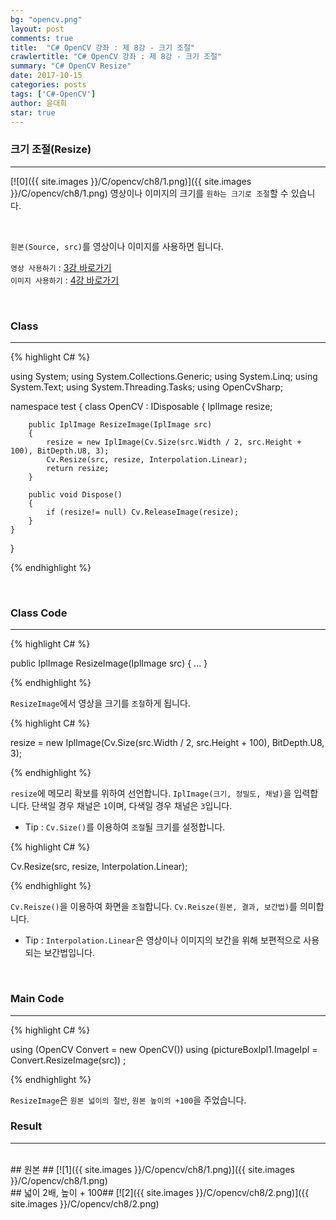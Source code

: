```yaml
---
bg: "opencv.png"
layout: post
comments: true
title:  "C# OpenCV 강좌 : 제 8강 - 크기 조절"
crawlertitle: "C# OpenCV 강좌 : 제 8강 - 크기 조절"
summary: "C# OpenCV Resize"
date: 2017-10-15
categories: posts
tags: ['C#-OpenCV']
author: 윤대희
star: true
---
```


### 크기 조절(Resize) ###
----------
[![0]({{ site.images }}/C/opencv/ch8/1.png)]({{ site.images }}/C/opencv/ch8/1.png)
영상이나 이미지의 크기를 `원하는 크기로 조절`할 수 있습니다.

<br>    

`원본(Source, src)`를 영상이나 이미지를 사용하면 됩니다.
<br>

`영상 사용하기` : [3강 바로가기][3강]
<br>
`이미지 사용하기` : [4강 바로가기][4강]

<br>

### Class ###
----------

{% highlight C# %}

using System;
using System.Collections.Generic;
using System.Linq;
using System.Text;
using System.Threading.Tasks;
using OpenCvSharp;

namespace test
{
    class OpenCV : IDisposable
    {
        IplImage resize;
            
        public IplImage ResizeImage(IplImage src)
        {
            resize = new IplImage(Cv.Size(src.Width / 2, src.Height + 100), BitDepth.U8, 3);
            Cv.Resize(src, resize, Interpolation.Linear);
            return resize;
        }
            
        public void Dispose()
        {
            if (resize!= null) Cv.ReleaseImage(resize);
        }
    }
}                    

{% endhighlight %}

<br>

### Class Code ###
----------
{% highlight C# %}

public IplImage ResizeImage(IplImage src)
{
    ...
}

{% endhighlight %}

`ResizeImage`에서 영상을 크기를 `조절`하게 됩니다.

{% highlight C# %}

resize = new IplImage(Cv.Size(src.Width / 2, src.Height + 100), BitDepth.U8, 3);

{% endhighlight %}

`resize`에 메모리 확보를 위하여 선언합니다. `IplImage(크기, 정밀도, 채널)`을 입력합니다. 단색일 경우 채널은 `1`이며, 다색일 경우 채널은 `3`입니다.

* Tip : `Cv.Size()`를 이용하여 `조절`될 크기를 설정합니다.

{% highlight C# %}

Cv.Resize(src, resize, Interpolation.Linear);

{% endhighlight %}

`Cv.Reisze()`을 이용하여 화면을 `조절`합니다. `Cv.Reisze(원본, 결과, 보간법)`를 의미합니다.

* Tip : `Interpolation.Linear`은 영상이나 이미지의 보간을 위해 보편적으로 사용되는 보간법입니다.

<br>

### Main Code ###
----------
{% highlight C# %}

using (OpenCV Convert = new OpenCV())
using (pictureBoxIpl1.ImageIpl = Convert.ResizeImage(src)) ;

{% endhighlight %}

`ResizeImage`은 `원본 넓이의 절반`, `원본 높이의 +100`을 주었습니다.
<br>

### Result ###
----------
<br>
## 원본 ##
[![1]({{ site.images }}/C/opencv/ch8/1.png)]({{ site.images }}/C/opencv/ch8/1.png)

<br>
## 넓이 2배, 높이 + 100##
[![2]({{ site.images }}/C/opencv/ch8/2.png)]({{ site.images }}/C/opencv/ch8/2.png)





[3강]: https://076923.github.io/posts/C-opencv-3/
[4강]: https://076923.github.io/posts/C-opencv-4/
